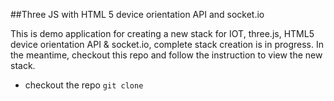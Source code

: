 ##Three JS with HTML 5 device orientation API and socket.io 

This is demo application for creating a new stack for IOT, three.js, HTML5 device orientation API & socket.io, complete stack creation is in progress. In the meantime, checkout this repo and follow the instruction to view the new stack.

* checkout the repo
  `git clone `
